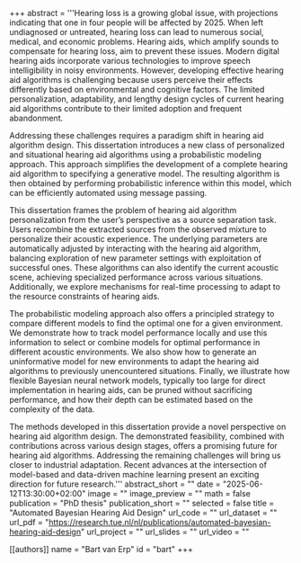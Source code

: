+++
abstract = '''Hearing loss is a growing global issue, with projections indicating that one in four people will be affected by 2025. When left undiagnosed or untreated, hearing loss can lead to numerous social, medical, and economic problems. Hearing aids, which amplify sounds to compensate for hearing loss, aim to prevent these issues. Modern digital hearing aids incorporate various technologies to improve speech intelligibility in noisy environments. However, developing effective hearing aid algorithms is challenging because users perceive their effects differently based on environmental and cognitive factors. The limited personalization, adaptability, and lengthy design cycles of current hearing aid algorithms contribute to their limited adoption and frequent abandonment.

Addressing these challenges requires a paradigm shift in hearing aid algorithm design. This dissertation introduces a new class of personalized and situational hearing aid algorithms using a probabilistic modeling approach. This approach simplifies the development of a complete hearing aid algorithm to specifying a generative model. The resulting algorithm is then obtained by performing probabilistic inference within this model, which can be efficiently automated using message passing.

This dissertation frames the problem of hearing aid algorithm personalization from the user’s perspective as a source separation task. Users recombine the extracted sources from the observed mixture to personalize their acoustic experience. The underlying parameters are automatically adjusted by interacting with the hearing aid algorithm, balancing exploration of new parameter settings with exploitation of successful ones. These algorithms can also identify the current acoustic scene, achieving specialized performance across various situations. Additionally, we explore mechanisms for real-time processing to adapt to the resource constraints of hearing aids.

The probabilistic modeling approach also offers a principled strategy to compare different models to find the optimal one for a given environment. We demonstrate how to track model performance locally and use this information to select or combine models for optimal performance in different acoustic environments. We also show how to generate an uninformative model for new environments to adapt the hearing aid algorithms to previously unencountered situations. Finally, we illustrate how flexible Bayesian neural network models, typically too large for direct implementation in hearing aids, can be pruned without sacrificing performance, and how their depth can be estimated based on the complexity of the data.

The methods developed in this dissertation provide a novel perspective on hearing aid algorithm design. The demonstrated feasibility, combined with contributions across various design stages, offers a promising future for hearing aid algorithms. Addressing the remaining challenges will bring us closer to industrial adaptation. Recent advances at the intersection of model-based and data-driven machine learning present an exciting direction for future research.'''
abstract_short = ""
date = "2025-06-12T13:30:00+02:00"
image = ""
image_preview = ""
math = false
publication = "PhD thesis"
publication_short = ""
selected = false
title = "Automated Bayesian Hearing Aid Design"
url_code = ""
url_dataset = ""
url_pdf = "https://research.tue.nl/nl/publications/automated-bayesian-hearing-aid-design"
url_project = ""
url_slides = ""
url_video = ""

[[authors]]
    name = "Bart van Erp"
    id = "bart"
+++
